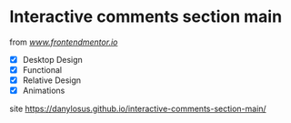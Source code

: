 # Interactive comments section main

from *www.frontendmentor.io*

- [x] Desktop Design
- [x] Functional
- [x] Relative Design
- [x] Animations

site https://danylosus.github.io/interactive-comments-section-main/

